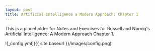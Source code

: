 ```yaml
---
layout: post
title: Artificial Intelligence a Modern Approach: Chapter 1
---
```


This is a placeholder for Notes and Exercises for Russell and Norvig's Artificial Intelligence: A Modern Approach Chapter 1.

 ![_config.yml]({{ site.baseurl }}/images/config.png)
